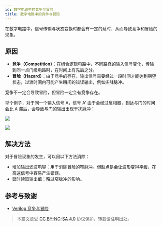 ```yaml
---
id: 数字电路中的竞争与冒险
title: 数字电路中的竞争与冒险
---
```


在数字电路中，信号传输与状态变换时都会有一定的延时，从而导致竞争和冒险的现象。

## 原因

- **竞争（Competition）**：在组合逻辑电路中，不同路径的输入信号变化，传输到同一点门级电路时，在时间上有先后之分。
- **冒险（Hazard）**：由于竞争的存在，输出信号需要经过一段时间才能达到期望状态，过渡时间内可能产生瞬间的错误输出，例如尖峰脉冲。

竞争不一定会导致冒险，但冒险一定会有竞争存在。

举个例子，对于同一个输入信号 A，信号 A' 由于会经过反相器，到达与门的时间会比 A 滞后，会导致与门的输出出现干扰脉冲：

![](https://cos.wiki-power.com/img/20220622163331.png)

![](https://cos.wiki-power.com/img/20220622163337.png)

## 解决方法

对于冒险现象的发生，可以用以下方法消除：

- 增加输出滤波电容：用于消除冒险的窄脉冲。但缺点是会让波形变得平缓，在高速信号中容易产生错误。
- 延时读取输出值：略过窄脉冲的影响。

## 参考与致谢

- [Verilog 竞争与冒险](https://www.runoob.com/w3cnote/verilog-competition-hazard.html)

> 本篇文章受 [CC BY-NC-SA 4.0](https://creativecommons.org/licenses/by/4.0/deed.zh) 协议保护，转载请注明出处。

